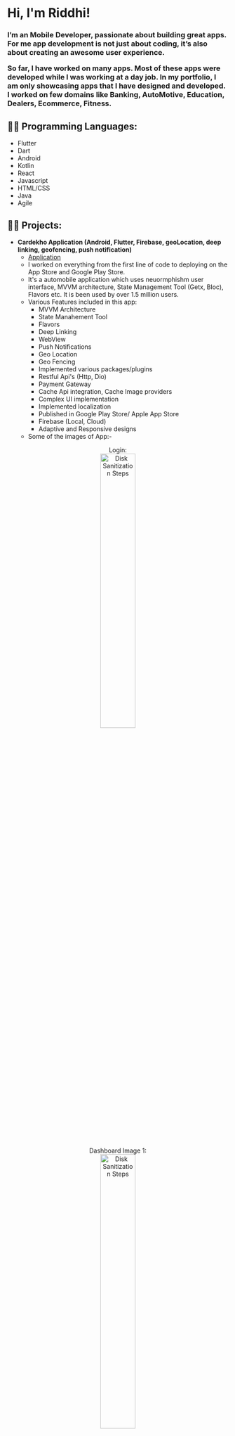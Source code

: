 <h1>Hi, I'm Riddhi!</h1><h3>I’m an Mobile Developer, passionate about building great apps. For me app development is not just about coding, it’s also about creating an awesome user experience.

So far, I have worked on many apps. Most of these apps were developed while I was working at a day job. In my portfolio, I am only showcasing apps that I have designed and developed. I worked on few domains like Banking, AutoMotive, Education, Dealers, Ecommerce, Fitness.</h3>

<h2>👨‍💻 Programming Languages:</h2>

 - Flutter
 - Dart
 - Android
 - Kotlin
 - React
 - Javascript
 - HTML/CSS
 - Java
 - Agile

<h2>👨‍💻 Projects:</h2>

- <b>Cardekho Application (Android, Flutter, Firebase, geoLocation, deep linking, geofencing, push notification)</b>
  - [Application](https://github.com/RiddhiSharma-app/Cardekho)
  - I worked on everything from the first line of code to deploying on the App Store and Google Play Store.
  - It's a automobile application which uses neuormphishm user interface, MVVM architecture, State Management Tool (Getx, Bloc), Flavors etc. It is been used by over 1.5 million users.
  - Various Features included in this app:
    - MVVM Architecture
    - State Manahement Tool
    - Flavors
    - Deep Linking
    - WebView
    - Push Notifications
    - Geo Location
    - Geo Fencing
    - Implemented various packages/plugins
    - Restful Api's (Http, Dio)
    - Payment Gateway
    - Cache Api integration, Cache Image providers
    - Complex UI implementation
    - Implemented localization
    - Published in Google Play Store/ Apple App Store
    - Firebase (Local, Cloud)
    - Adaptive and Responsive designs
  - Some of the images of App:-
<p align="center">
Login: <br/>
<img src="https://i.imgur.com/Cp9uVgH.jpeg" height="40%" width="40%" alt="Disk Sanitization Steps"/>
<br />
<br />
Dashboard Image 1:  <br/>
<img src="https://i.imgur.com/i9xMu5B.jpeg" height="40%" width="40%" alt="Disk Sanitization Steps"/>
<br />
<br />
Dashboard Image 2: <br/>
<img src="https://i.imgur.com/SxfokHz.jpeg" height="40%" width="40%" alt="Disk Sanitization Steps"/>
<br />
<br />
Detail Page:  <br/>
<img src="https://i.imgur.com/2wCBbpp.jpeg" height="40%" width="40%" alt="Disk Sanitization Steps"/>
<br />
<br />
FAQ Page:  <br/>
<img src="https://i.imgur.com/CAakZ8C.jpeg" height="40%" width="40%" alt="Disk Sanitization Steps"/>
<br />
<br />
Pop up:  <br/>
<img src="https://i.imgur.com/dRzJbCl.jpeg" height="40%" width="40%" alt="Disk Sanitization Steps"/>
<br />
    
    
  
    
- <b>BioMetric ID Verification App (Flutter)</b>
  - [Authentication with biometrics such as fingerprint, facial recognition, pattern and pins](https://github.com/RiddhiSharma-app/Authentication-biometric-app) <b>
- <b>Bluetooth BLE devices App </b>
  - [Connect to BLE devices](https://github.com/RiddhiSharma-app/Bluetooth-BLE-App) <b>

<h2>Certification</h2>

  - [Certificate of CSM](https://i.imgur.com/LXp7h6f.jpeg)
  - [Certificate of CSPO](https://i.imgur.com/kEPPmuu.jpeg)



<h2> 🤳 Connect with me:</h2>
<a href="https://www.linkedin.com/in/riddhi-sharma-softwaredeveloper/"><img src="https://img.shields.io/badge/-LinkedIn-0072b1?&style=for-the-badge&logo=linkedin&logoColor=white" /></a>

